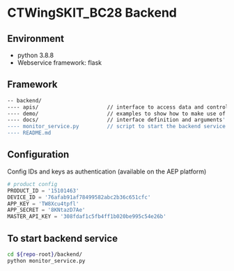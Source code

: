 # CTWingSKIT_BC28 Backend

## Environment

- python 3.8.8
- Webservice framework: flask

## Framework

```bash
-- backend/
---- apis/						// interface to access data and control of devices connected to AEP platform
---- demo/						// examples to show how to make use of each interface
---- docs/						// interface definition and arguments' illustration
---- monitor_service.py			// script to start the backend service
---- README.md
```

## Configuration

Config IDs and keys as authentication (available on the AEP platform)

```python
# product config
PRODUCT_ID = '15101463'
DEVICE_ID = '76afab91af78499582abc2b36c651cfc'
APP_KEY = 'TW8Xcu4tpfl'
APP_SECRET = '8KNtazD7Ae'
MASTER_API_KEY = '308fdaf1c5fb4ff1b020be995c54e26b'
```

## To start backend service

```bash
cd ${repo-root}/backend/
python monitor_service.py
```

